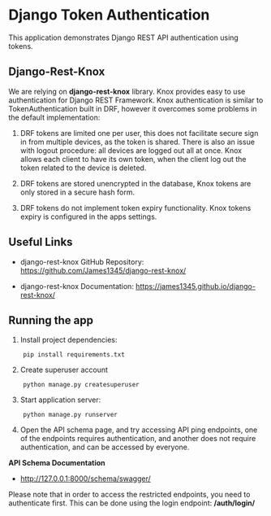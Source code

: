 # Django Token Authentication

This application demonstrates Django REST API authentication using tokens.

## Django-Rest-Knox

We are relying on **django-rest-knox** library. Knox provides easy to use authentication for 
Django REST Framework. Knox authentication is similar to TokenAuthentication built in DRF,
however it overcomes some problems in the default implementation:

1) DRF tokens are limited one per user, this does not facilitate secure sign in from multiple devices,
as the token is shared. There is also an issue with logout procedure: all devices are logged out all at once. 
Knox allows each client to have its own token, when the client log out the token related to the device is deleted.

2) DRF tokens are stored unencrypted in the database, Knox tokens are only stored in a secure hash form.

3) DRF tokens do not implement token expiry functionality. Knox tokens expiry is configured in the apps settings.

## Useful Links

- django-rest-knox GitHub Repository: https://github.com/James1345/django-rest-knox/

- django-rest-knox Documentation: https://james1345.github.io/django-rest-knox/


## Running the app

1) Install project dependencies:

```
    pip install requirements.txt
```

2) Create superuser account

```
    python manage.py createsuperuser
```

3) Start application server:

```
    python manage.py runserver
```

4) Open the API schema page, and try accessing API ping endpoints, one of the endpoints requires authentication, 
and another does not require authentication, and can be accessed by everyone.

**API Schema Documentation**

- http://127.0.0.1:8000/schema/swagger/

Please note that in order to access the restricted endpoints, you need to authenticate first. This can be done
using the login endpoint: **/auth/login/**








